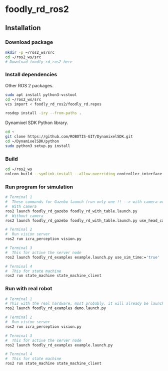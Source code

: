 # foodly_rd_ros2

## Installation

### Download package

```bash
mkdir -p ~/ros2_ws/src
cd ~/ros2_ws/src
# Download foodly_rd_ros2 here
```

### Install dependencies

Other ROS 2 packages.

```bash
sudo apt install python3-vcstool
cd ~/ros2_ws/src
vcs import < foodly_rd_ros2/foodly_rd.repos

rosdep install -iry --from-paths . 
```

Dynamixel SDK Python library.

```bash
cd ~
git clone https://github.com/ROBOTIS-GIT/DynamixelSDK.git
cd ~/DynamixelSDK/python
sudo python3 setup.py install
```

### Build

```bash
cd ~/ros2_ws
colcon build --symlink-install --allow-overriding controller_interface controller_manager hardware_interface hardware_interface_testing ros2_control_test_assets controller_manager_msgs
```


### Run program for simulation 

```bash
# Terminal 1
#  These commands for Gazebo launch (run only one !! --> with camera or wihtout)
#  With camera
ros2 launch foodly_rd_gazebo foodly_rd_with_table.launch.py
#  Without camera
ros2 launch foodly_rd_gazebo foodly_rd_with_table.launch.py use_head_camera:=false use_chest_camera:=false

# Terminal 2
#  Run vision server
ros2 run icra_perception vision.py

# Terminal 3
#  This for active the server node
ros2 launch foodly_rd_examples example.launch.py use_sim_time:='true'

# Terminal 4
#  This for state machine 
ros2 run state_machine state_machine_client
```


### Run with real robot
```bash
# Terminal 1
# This with the real hardware, most probably, it will already be launched
ros2 launch foodly_rd_examples demo.launch.py

# Terminal 2
#  Run vision server
ros2 run icra_perception vision.py

# Terminal 3
#  This for active the server node
ros2 launch foodly_rd_examples example.launch.py 

# Terminal 4
#  This for state machine 
ros2 run state_machine state_machine_client
```
